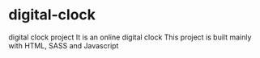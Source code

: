 # digital-clock
digital clock project
It is an online digital clock
This project is built mainly with HTML, SASS and Javascript
